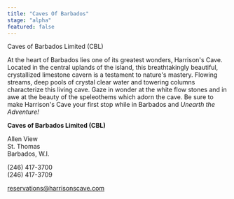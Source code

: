 ```yaml
---
title: "Caves Of Barbados"
stage: "alpha"
featured: false
---
```


Caves of Barbados Limited (CBL)

At the heart of Barbados lies one of its greatest wonders, Harrison's Cave. Located in the central uplands of the island, this breathtakingly beautiful, crystallized limestone cavern is a testament to nature's mastery. Flowing streams, deep pools of crystal clear water and towering columns characterize this living cave. Gaze in wonder at the white flow stones and in awe at the beauty of the speleothems which adorn the cave. Be sure to make Harrison's Cave your first stop while in Barbados and *Unearth the Adventure!*

**Caves of Barbados Limited (CBL)**  

Allen View  
St. Thomas  
Barbados, W.I.

(246) 417-3700  
(246) 417-3709

reservations@harrisonscave.com